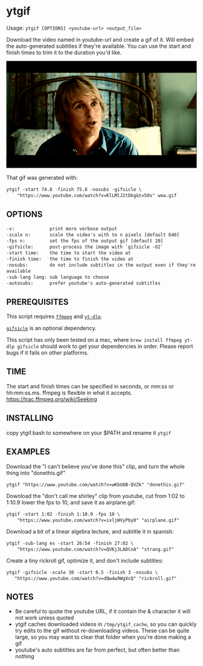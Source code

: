 # ytgif

Usage: `ytgif [OPTIONS] <youtube-url> <output_file>`

Download the video named in youtube-url and create a gif of it. Will embed the auto-generated subtitles if they're available. You can use the start and finish times to trim it to the duration you'd like.

![](https://github.com/llimllib/ytgif/blob/main/wow.gif?raw=true)

That gif was generated with:

```shell
ytgif -start 74.8 -finish 75.8 -nosubs -gifsicle \
    "https://www.youtube.com/watch?v=KlLMlJ2tDkg&t=50s" wow.gif
```

## OPTIONS

```
-v:             print more verbose output
-scale n:       scale the video's with to n pixels [default 640]
-fps n:         set the fps of the output gif [default 20]
-gifsicle:      post-process the image with `gifsicle -O2`
-start time:    the time to start the video at
-finish time:   the time to finish the video at
-nosubs:        do not include subtitles in the output even if they're available
-sub-lang lang: sub language to choose
-autosubs:      prefer youtube's auto-generated subtitles
```

## PREREQUISITES

This script requires [`ffmpeg`](https://ffmpeg.org/) and [`yt-dlp`](https://github.com/yt-dlp/yt-dlp).

[`gifsicle`](https://www.lcdf.org/gifsicle/) is an optional dependency.

This script has only been tested on a mac, where `brew install ffmpeg yt-dlp gifsicle` should work to get your dependencies in order. Please report bugs if it fails on other platforms.

## TIME

The start and finish times can be specified in seconds, or mm:ss or hh:mm:ss.ms. ffmpeg is flexible in what it accepts. https://trac.ffmpeg.org/wiki/Seeking

## INSTALLING

copy ytgif.bash to somewhere on your $PATH and rename it `ytgif`

## EXAMPLES

Download the "I can't believe you've done this" clip, and turn the whole thing into "donethis.gif"

    ytgif "https://www.youtube.com/watch?v=wKbU8B-QVZk" "donethis.gif"

Download the "don't call me shirley" clip from youtube, cut from 1:02 to 1:10.9 lower the fps to 10, and save it as airplane.gif:

    ytgif -start 1:02 -finish 1:10.9 -fps 10 \
        "https://www.youtube.com/watch?v=ixljWVyPby0" "airplane.gif"

Download a bit of a linear algebra lecture, and subtitle it in spanish:

    ytgif -sub-lang es -start 26:54 -finish 27:02 \
        "https://www.youtube.com/watch?v=QVKj3LADCnA" "strang.gif"

Create a tiny rickroll gif, optimize it, and don't include subtitles:

    ytgif -gifsicle -scale 30 -start 0.5 -finish 3 -nosubs \
       "https://www.youtube.com/watch?v=dQw4w9WgXcQ" "rickroll.gif"

## NOTES

- Be careful to quote the youtube URL, if it contain the & character it will not work unless quoted
- ytgif caches downloaded videos in `/tmp/ytgif_cache`, so you can quickly try edits to the gif without re-downloading videos. These can be quite large, so you may want to clear that folder when you're done making a gif
- youtube's auto subtitles are far from perfect, but often better than nothing
